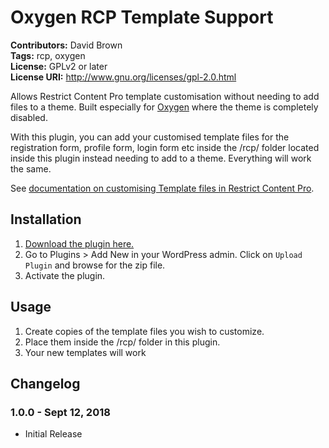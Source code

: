 # Oxygen RCP Template Support #
**Contributors:** David Brown  
**Tags:** rcp, oxygen  
**License:** GPLv2 or later  
**License URI:** http://www.gnu.org/licenses/gpl-2.0.html

Allows Restrict Content Pro template customisation without needing to add files to a theme. Built especially for [Oxygen](http://oxygenbuilder.com/) where the theme is completely disabled.

With this plugin, you can add your customised template files for the registration form, profile form, login form etc inside the /rcp/ folder located inside this plugin instead needing to add to a theme. Everything will work the same.

See [documentation on customising Template files in Restrict Content Pro](https://docs.restrictcontentpro.com/article/1738-template-files).
 

## Installation ##

1. [Download the plugin here.](https://github.com/wplit/oxygen-rcp-support/archive/master.zip)
2. Go to Plugins > Add New in your WordPress admin. Click on `Upload Plugin` and browse for the zip file.
3. Activate the plugin.

## Usage ##

1. Create copies of the template files you wish to customize.
2. Place them inside the /rcp/ folder in this plugin.
3. Your new templates will work

## Changelog ##

### 1.0.0 - Sept 12, 2018 ###
* Initial Release
